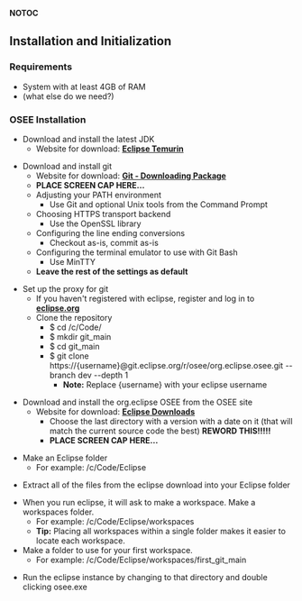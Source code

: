 __NOTOC__

## Installation and Initialization

### Requirements

  - System with at least 4GB of RAM
  - (what else do we need?)

### OSEE Installation

  - Download and install the latest JDK
      - Website for download: [**Eclipse
        Temurin**](https://projects.eclipse.org/projects/adoptium.temurin/downloads)

<!-- end list -->

  - Download and install git
      - Website for download: [**Git - Downloading
        Package**](https://git-scm.com/download/win)
      - **PLACE SCREEN CAP HERE...**
      - Adjusting your PATH environment
          - Use Git and optional Unix tools from the Command Prompt
      - Choosing HTTPS transport backend
          - Use the OpenSSL library
      - Configuring the line ending conversions
          - Checkout as-is, commit as-is
      - Configuring the terminal emulator to use with Git Bash
          - Use MinTTY
      - **Leave the rest of the settings as default**

<!-- end list -->

  - Set up the proxy for git
      - If you haven't registered with eclipse, register and log in to
        [**eclipse.org**](https://www.eclipse.org/)
      - Clone the repository
          - $ cd /c/Code/
          - $ mkdir git_main
          - $ cd git_main
          - $ git clone
            https://{username}@git.eclipse.org/r/osee/org.eclipse.osee.git
            --branch dev --depth 1
              - **Note:** Replace {username} with your eclipse username

<!-- end list -->

  - Download and install the org.eclipse OSEE from the OSEE site
      - Website for download: [**Eclipse
        Downloads**](https://download.eclipse.org/technology/osee/downloads)
          - Choose the last directory with a version with a date on it
            (that will match the current source code the best) **REWORD
            THIS\!\!\!\!\!**
          - **PLACE SCREEN CAP HERE...**

<!-- end list -->

  - Make an Eclipse folder
      - For example: /c/Code/Eclipse

<!-- end list -->

  - Extract all of the files from the eclipse download into your Eclipse
    folder

<!-- end list -->

  - When you run eclipse, it will ask to make a workspace. Make a
    workspaces folder.
      - For example: /c/Code/Eclipse/workspaces
      - **Tip:** Placing all workspaces within a single folder makes it
        easier to locate each workspace.
  - Make a folder to use for your first workspace.
      - For example: /c/Code/Eclipse/workspaces/first_git_main

<!-- end list -->

  - Run the eclipse instance by changing to that directory and double
    clicking osee.exe
